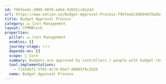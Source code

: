 ```yaml
---
id: f96feedc-d969-48f8-adb4-93031cc0a24d
url: https://www.notion.so/Budget-Approval-Process-f96feedcd96948f8adb493031cc0a24d
title: Budget Approval Process
category: 💵 Cost Management
layout: CFMMBlock
properties:
  pillar: 💵 Cost Management
  enables: []
  journey-stage: ⭐️⭐️⭐️
  depends-on: []
  scope: 🏢 Core
  summary: Budgets are approved by controllers / people with budget responsibility
  tool-implementations:
    - f1b54bf1-5f65-4c7d-85e7-d0085f8c2b2b
  name: Budget Approval Process
---
```


